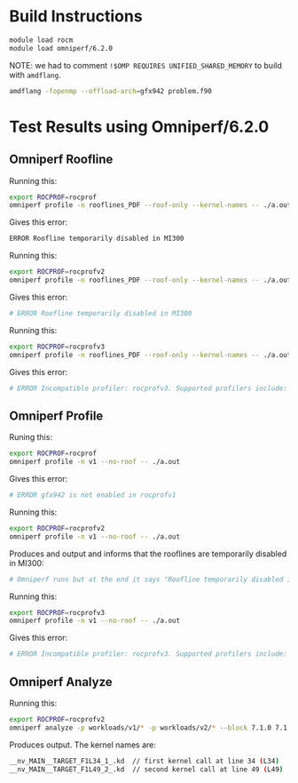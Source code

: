 # Build Instructions

```bash
module load rocm
module load omniperf/6.2.0
```
NOTE: we had to comment `!$OMP REQUIRES UNIFIED_SHARED_MEMORY` to build with `amdflang`.
```bash
amdflang -fopenmp --offload-arch=gfx942 problem.f90
```
# Test Results using Omniperf/6.2.0

## Omniperf Roofline

Running this:
```bash
export ROCPROF=rocprof
omniperf profile -n rooflines_PDF --roof-only --kernel-names -- ./a.out
```
Gives this error:
```bash
ERROR Roofline temporarily disabled in MI300
```
Running this:
```bash
export ROCPROF=rocprofv2
omniperf profile -n rooflines_PDF --roof-only --kernel-names -- ./a.out
```
Gives this error:
```bash
# ERROR Roofline temporarily disabled in MI300
```
Running this:
```bash
export ROCPROF=rocprofv3
omniperf profile -n rooflines_PDF --roof-only --kernel-names -- ./a.out
```
Gives this error:
```bash
# ERROR Incompatible profiler: rocprofv3. Supported profilers include: ['rocprofv1', 'rocprofv2', 'rocscope']
```

## Omniperf Profile
Runing this:
```bash
export ROCPROF=rocprof
omniperf profile -n v1 --no-roof -- ./a.out
```
Gives this error:
```bash
# ERROR gfx942 is not enabled in rocprofv1
```
Running this:
```bash
export ROCPROF=rocprofv2
omniperf profile -n v1 --no-roof -- ./a.out
```
Produces and output and informs that the rooflines are temporarily disabled in MI300:
```bash
# Omniperf runs but at the end it says "Roofline temporarily disabled in MI300"
```
Running this:
```bash
export ROCPROF=rocprofv3
omniperf profile -n v1 --no-roof -- ./a.out
```
Gives this error:
```bash
# ERROR Incompatible profiler: rocprofv3. Supported profilers include: ['rocprofv1', 'rocprofv2', 'rocscope']
```

## Omniperf Analyze
Running this:
```bash
export ROCPROF=rocprofv2
omniperf analyze -p workloads/v1/* -p workloads/v2/* --block 7.1.0 7.1.1 7.1.2 7.1.0: Grid size 7.1.1: Workgroup size 7.1.2: Total Wavefronts
```
Produces output. The kernel names are:
```bash
__nv_MAIN__TARGET_F1L34_1_.kd  // first kernel call at line 34 (L34)
__nv_MAIN__TARGET_F1L49_2_.kd  // second kernel call at line 49 (L49)
```

